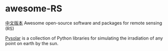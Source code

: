 # awesome-RS
[中文版本](./README-CN.md)
Awesome open-source software and packages for remote sensing (RS)

[Pysolar](https://github.com/pingswept/pysolar) is a collection of Python libraries for simulating the irradiation of any point on earth by the sun.
